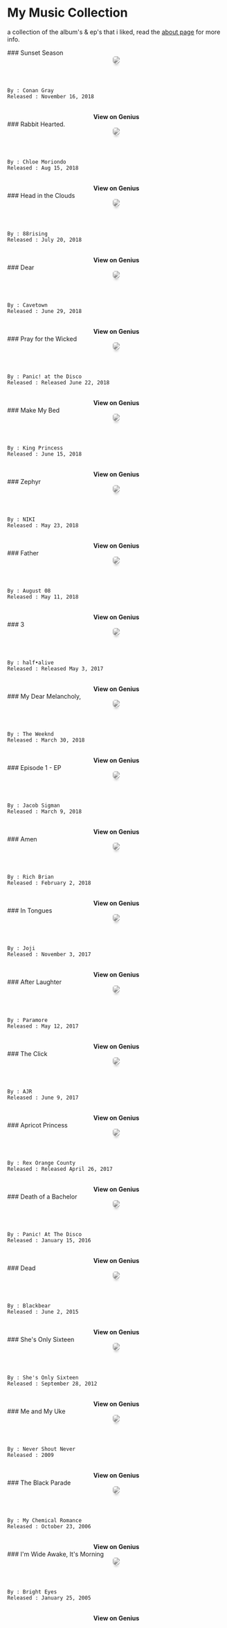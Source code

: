 # My Music Collection

a collection of the album's & ep's that i liked, read the <a href="/about.html">about page</a> for more info.

<style>
.img-album {
	margin-bottom: 5%;
	-webkit-box-shadow: 0 8px 6px -6px black;
   	-moz-box-shadow: 0 8px 6px -6px black;
    	box-shadow: 0 8px 6px -6px black;
    	filter: grayscale(1);
    	border-radius: 5px;
}
.img-album:hover {
	filter: none;
}
.link-genius {
	font-weight: bold;
	text-decoration: none !important;
}
</style>

<div>
### Sunset Season
<br>
<center><img src="https://t2.genius.com/unsafe/300x300/https%3A%2F%2Fimages.genius.com%2Fa4f8246db1a3ef98674be831fde29f12.1000x1000x1.png" class="img-album"></center>
<br>

```
By : Conan Gray
Released : November 16, 2018
```
<br>
<center><a href="https://genius.com/albums/Conan-gray/Sunset-season" target="_blank" class="link-genius">View on Genius</a>
</center>

</div>

<div>
### Rabbit Hearted.
<br>
<center><img src="https://t2.genius.com/unsafe/300x300/https%3A%2F%2Fimages.genius.com%2Fefea6158dc39ad60f83e52b20e1245ae.999x999x1.jpg" class="img-album"></center>
<br>

```
By : Chloe Moriondo
Released : Aug 15, 2018
```
<br>
<center><a href="https://genius.com/albums/Chloe-moriondo/Rabbit-hearted" target="_blank" class="link-genius">View on Genius</a>
</center>

</div>
<div>
### Head in the Clouds
<br>
<center><img src="https://t2.genius.com/unsafe/300x300/https%3A%2F%2Fimages.genius.com%2F9ee552083d2bfce3ba950b3ee32b5e28.1000x1000x1.jpg" class="img-album"></center>
<br>

```
By : 88rising
Released : July 20, 2018
```

<br>
<center><a href="https://genius.com/albums/88rising/Head-in-the-clouds" target="_blank" class="link-genius">View on Genius</a>
</center>
</div>

<div>
### Dear
<br>
<center><img src="https://t2.genius.com/unsafe/300x0/https%3A%2F%2Fimages.genius.com%2Fa8895f24545ffeb5d318dace7471bf5d.700x700x1.jpg" class="img-album"></center>
<br>

```
By : Cavetown
Released : June 29, 2018
```

<br>
<center><a href="https://genius.com/albums/Cavetown/Dear" target="_blank" class="link-genius">View on Genius</a>
</center>
</div>

<div>
### Pray for the Wicked
<br>
<center><img src="https://t2.genius.com/unsafe/300x300/https%3A%2F%2Fimages.genius.com%2Fe269f3f148921176e1c88247c2a58b7b.1000x1000x1.jpg" class="img-album"></center>
<br>

```
By : Panic! at the Disco
Released : Released June 22, 2018
```
<br>
<center><a href="https://genius.com/albums/Panic-at-the-disco/Pray-for-the-wicked" target="_blank" class="link-genius">View on Genius</a>
</center>

</div>
<div>
### Make My Bed
<br>
<center><img src="https://t2.genius.com/unsafe/300x0/https%3A%2F%2Fimages.genius.com%2F744ab83a4b178118c4b4145c84549a36.500x500x1.jpg" class="img-album"></center>
<br>

```
By : King Princess
Released : June 15, 2018
```

<br>
<center><a href="https://genius.com/albums/King-princess/Make-my-bed-ep" target="_blank" class="link-genius">View on Genius</a>
</center>
</div>

<div>
### Zephyr
<br>
<center><img src="https://t2.genius.com/unsafe/300x300/https%3A%2F%2Fimages.genius.com%2F9e2c4ade805b414bb4660f00ce69c45b.1000x1000x1.jpg" class="img-album"></center>
<br>

```
By : NIKI
Released : May 23, 2018
```
<br>
<center><a href="https://genius.com/albums/Niki/Zephyr" target="_blank" class="link-genius">View on Genius</a>
</center>

</div>
<div>
### Father
<br>
<center><img src="https://t2.genius.com/unsafe/300x300/https%3A%2F%2Fimages.genius.com%2F347371b052264c0ff1ac9862f2a6d94b.1000x1000x1.jpg" class="img-album"></center>
<br>

```
By : August 08
Released : May 11, 2018
```

<br>
<center><a href="https://genius.com/albums/August-08/Father" target="_blank" class="link-genius">View on Genius</a>
</center>
</div>

<div>
### 3
<br>
<center><img src="https://t2.genius.com/unsafe/300x300/https%3A%2F%2Fimages.genius.com%2F0d43c2caf8fc0f243f9bd5b5e4977f6e.640x640x1.jpg" class="img-album"></center>
<br>

```
By : ​​half•alive
Released : Released May 3, 2017
```
<br>
<center><a href="https://genius.com/albums/Halfalive/3" target="_blank" class="link-genius">View on Genius</a>
</center>

</div>
<div>
### My Dear Melancholy,
<br>
<center><img src="https://t2.genius.com/unsafe/300x0/https%3A%2F%2Fimages.genius.com%2F3a47f80d23cb3eb22c6c32af519420a3.640x640x1.png" class="img-album"></center>
<br>

```
By : The Weeknd
Released : March 30, 2018
```

<br>
<center><a href="https://genius.com/albums/The-weeknd/My-dear-melancholy" target="_blank" class="link-genius">View on Genius</a>
</center>
</div>

<div>
### Episode 1 - EP
<br>
<center><img src="https://t2.genius.com/unsafe/300x300/https%3A%2F%2Fimages.genius.com%2F0f1451cb81933755d944dfb1e2a4557c.1000x1000x1.jpg" class="img-album"></center>
<br>

```
By : Jacob Sigman
Released : March 9, 2018
```
<br>
<center><a href="https://genius.com/albums/Jacob-sigman/Episode-1-ep" target="_blank" class="link-genius">View on Genius</a>
</center>

</div>
<div>
### Amen
<br>
<center><img src="https://t2.genius.com/unsafe/300x0/https%3A%2F%2Fimages.genius.com%2Fc27f3271d72101753459d141983058d3.1000x1000x1.jpg" class="img-album"></center>
<br>

```
By : Rich Brian
Released : February 2, 2018
```

<br>
<center><a href="https://genius.com/albums/Rich-brian/Amen" target="_blank" class="link-genius">View on Genius</a>
</center>
</div>

<div>
### In Tongues
<br>
<center><img src="https://t2.genius.com/unsafe/300x0/https%3A%2F%2Fimages.genius.com%2F8d66d740ddcd26b55b23777cb433132f.1000x1000x1.jpg" class="img-album"></center>
<br>

```
By : Joji
Released : November 3, 2017
```

<br>
<center><a href="https://genius.com/albums/Joji/In-tongues" target="_blank" class="link-genius">View on Genius</a>
</center>
</div>

<div>
### After Laughter
<br>
<center><img src="https://t2.genius.com/unsafe/300x0/https%3A%2F%2Fimages.genius.com%2Ff0c0070bd195fe5e709ea515de669ea2.1000x1000x1.jpg" class="img-album"></center>
<br>

```
By : Paramore
Released : May 12, 2017
```

<br>
<center><a href="https://genius.com/albums/Paramore/After-laughter" target="_blank" class="link-genius">View on Genius</a>
</center>
</div>

<div>
### The Click
<br>
<center><img src="https://t2.genius.com/unsafe/300x0/https%3A%2F%2Fimages.genius.com%2Fc9566e42fa31430d573312f3e25d1f79.1000x1000x1.jpg" class="img-album"></center>
<br>

```
By : AJR
Released : June 9, 2017
```

<br>
<center><a href="https://genius.com/albums/Ajr/The-click" target="_blank" class="link-genius">View on Genius</a>
</center>
</div>

<div>
### Apricot Princess
<br>
<center><img src="https://t2.genius.com/unsafe/300x300/https%3A%2F%2Fimages.genius.com%2F79d3d4d35a97c5c0d49a09cee73cf030.1000x1000x1.jpg" class="img-album"></center>
<br>

```
By : Rex Orange County
Released : Released April 26, 2017
```
<br>
<center><a href="https://genius.com/albums/Rex-orange-county/Apricot-princess" target="_blank" class="link-genius">View on Genius</a>
</center>

</div>
<div>
### Death of a Bachelor
<br>
<center><img src="https://t2.genius.com/unsafe/300x0/https%3A%2F%2Fimages.genius.com%2F436abd0ff115d7f1e6566400223b272b.1000x1000x1.jpg" class="img-album"></center>
<br>

```
By : Panic! At The Disco
Released : January 15, 2016
```

<br>
<center><a href="https://genius.com/albums/Panic-at-the-disco/Death-of-a-bachelor" target="_blank" class="link-genius">View on Genius</a>
</center>
</div>

<div>
### Dead
<br>
<center><img src="https://t2.genius.com/unsafe/300x0/https%3A%2F%2Fimages.genius.com%2Ffc57fa9dbe711507d283baba10d82efd.630x630x1.jpg" class="img-album"></center>
<br>

```
By : Blackbear
Released : June 2, 2015
```

<br>
<center><a href="https://genius.com/albums/Blackbear/Dead-ep" target="_blank" class="link-genius">View on Genius</a>
</center>
</div>

<div>
### She's Only Sixteen
<br>
<center><img src="https://t2.genius.com/unsafe/300x0/https%3A%2F%2Fimages.genius.com%2Fc309a1c99a4f2a887d931deaab512707.500x493x1.jpg" class="img-album"></center>
<br>

```
By : She's Only Sixteen
Released : September 28, 2012
```

<br>
<center><a href="https://genius.com/albums/Shes-only-sixteen/She-s-only-sixteen" target="_blank" class="link-genius">View on Genius</a>
</center>
</div>

<div>
### Me and My Uke
<br>
<center><img src="https://t2.genius.com/unsafe/300x0/https%3A%2F%2Fimages.genius.com%2Ff94b8119872da95aebd7c8c49248f49c.1000x1000x1.jpg" class="img-album"></center>
<br>

```
By : Never Shout Never
Released : 2009
```

<br>
<center><a href="https://genius.com/albums/Never-shout-never/Me-and-my-uke" target="_blank" class="link-genius">View on Genius</a>
</center>
</div>

<div>
### The Black Parade
<br>
<center><img src="https://t2.genius.com/unsafe/300x0/https%3A%2F%2Fimages.genius.com%2F23c0dc0c254bda53c93e044b6b66eb74.640x640x1.jpg" class="img-album"></center>
<br>

```
By : My Chemical Romance
Released : October 23, 2006
```

<br>
<center><a href="https://genius.com/albums/My-chemical-romance/The-black-parade" target="_blank" class="link-genius">View on Genius</a>
</center>
</div>

<div>
### I'm Wide Awake, It's Morning
<br>
<center><img src="https://t2.genius.com/unsafe/300x0/https%3A%2F%2Fimages.genius.com%2F18dbcb96a24c27e991d9342428d01fce.1000x1000x1.jpg" class="img-album"></center>
<br>

```
By : Bright Eyes
Released : January 25, 2005
```

<br>
<center><a href="https://genius.com/albums/Bright-eyes/I-m-wide-awake-it-s-morning" target="_blank" class="link-genius">View on Genius</a>
</center>
</div>

